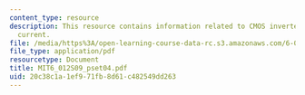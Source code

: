 ```yaml
---
content_type: resource
description: This resource contains information related to CMOS inverter and saturation
  current.
file: /media/https%3A/open-learning-course-data-rc.s3.amazonaws.com/6-012-microelectronic-devices-and-circuits-spring-2009/20c38c1a1ef971fb8d61c482549dd263_MIT6_012S09_pset04.pdf
file_type: application/pdf
resourcetype: Document
title: MIT6_012S09_pset04.pdf
uid: 20c38c1a-1ef9-71fb-8d61-c482549dd263
---
```

